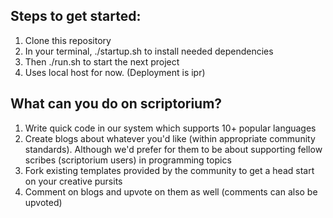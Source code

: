 <h2> Steps to get started: </h2>

<ol>
  <li> Clone this repository </li>
  <li> In your terminal, ./startup.sh to install needed dependencies </li>
  <li> Then ./run.sh to start the next project </li>
  <li> Uses local host for now. (Deployment is ipr) </li>
</ol>


<h2> What can you do on scriptorium? </h2>
<ol>
  <li> Write quick code in our system which supports 10+ popular languages </li>
  <li> Create blogs about whatever you'd like (within appropriate community standards). Although we'd prefer for 
  them to be about supporting fellow scribes (scriptorium users) in programming topics </li>
  <li> Fork existing templates provided by the community to get a head start on your creative pursits</li>
  <li> Comment on blogs and upvote on them as well (comments can also be upvoted) </li>
</ol>
